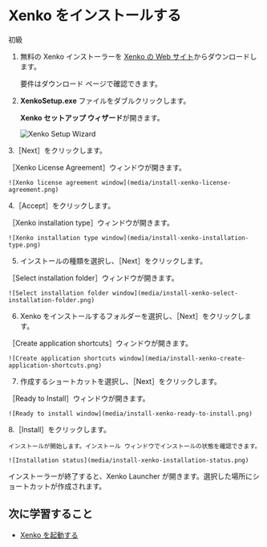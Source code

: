 # Xenko をインストールする

<span class="label label-doc-level">初級</span>

 1. 無料の Xenko インストーラーを [Xenko の Web サイト](http://xenko.com/download/)からダウンロードします。

    要件はダウンロード ページで確認できます。

 2. **XenkoSetup.exe** ファイルをダブルクリックします。
 
    **Xenko セットアップ ウィザード**が開きます。

    ![Xenko Setup Wizard](media/install-xenko-setup-wizard.png)

 3.［Next］をクリックします。

   ［Xenko License Agreement］ウィンドウが開きます。

    ![Xenko license agreement window](media/install-xenko-license-agreement.png)

 4.［Accept］をクリックします。

   ［Xenko installation type］ウィンドウが開きます。

    ![Xenko installation type window](media/install-xenko-installation-type.png)

 5. インストールの種類を選択し、［Next］をクリックします。

   ［Select installation folder］ウィンドウが開きます。

    ![Select installation folder window](media/install-xenko-select-installation-folder.png)

 6. Xenko をインストールするフォルダーを選択し、［Next］をクリックします。

   ［Create application shortcuts］ウィンドウが開きます。

    ![Create application shortcuts window](media/install-xenko-create-application-shortcuts.png)

 7. 作成するショートカットを選択し、［Next］をクリックします。

   ［Ready to Install］ウィンドウが開きます。

    ![Ready to install window](media/install-xenko-ready-to-install.png)

 8.［Install］をクリックします。

    インストールが開始します。インストール ウィンドウでインストールの状態を確認できます。

    ![Installation status](media/install-xenko-installation-status.png)

インストーラーが終了すると、Xenko Launcher が開きます。選択した場所にショートカットが作成されます。

## 次に学習すること

* [Xenko を起動する](launch-xenko.md)
